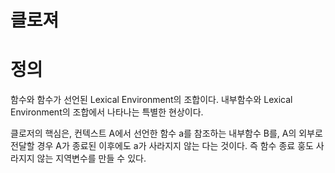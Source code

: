 # 클로져

# 정의
함수와 함수가 선언된 Lexical Environment의 조합이다. 내부함수와 Lexical Environment의 조합에서 나타나는 특별한 현상이다.

클로저의 핵심은, 컨텍스트 A에서 선언한 함수 a를 참조하는 내부함수 B를, A의 외부로 전달할 경우 A가 종료된 이후에도 a가 사라지지 않는 다는 것이다. 즉 함수 종료 훙도 사라지지 않는 지역변수를 만들 수 있다.
